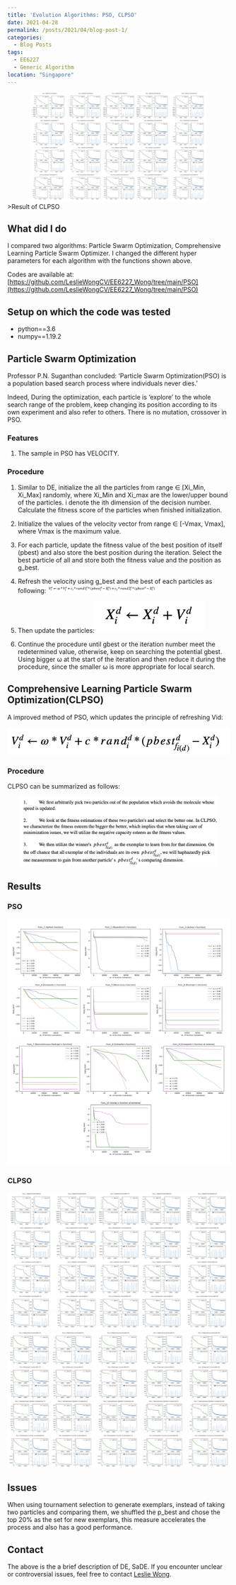 ```yaml
---
title: 'Evolution Algorithms: PSO, CLPSO'
date: 2021-04-28
permalink: /posts/2021/04/blog-post-1/
categories:
  - Blog Posts
tags:
  - EE6227
  - Generic Algorithm 
location: "Singapore"
---
```

<div align = 'center'>
<img src='/images/Func_1[Sphere_function]W0.8.png' width = "400" >
</div>
>Result of CLPSO


## What did I do
I compared two algorithms: Particle Swarm Optimization, Comprehensive Learning Particle Swarm Optimizer. I changed the different hyper parameters for each algorithm with the functions shown above.

Codes are available at: [https://github.com/LeslieWongCV/EE6227_Wong/tree/main/PSO](https://github.com/LeslieWongCV/EE6227_Wong/tree/main/PSO)

## Setup on which the code was tested
- python==3.6
- numpy==1.19.2 


## Particle Swarm Optimization 
Professor P.N. Suganthan concluded: ‘Particle Swarm Optimization(PSO) is a population based search process where individuals never dies.’ 

Indeed, During the optimization, each particle is ‘explore’ to the whole search range of the problem, keep changing its position according to its own experiment and also refer to others. There is no mutation, crossover in PSO.

### Features

1. The sample in PSO has VELOCITY.

### Procedure

1. Similar to DE, initialize the all the particles from range ∈ [Xi_Min, Xi_Max] randomly, where Xi_Min and Xi_max are the lower/upper bound of the particles. i denote the ith dimension of the decision number. Calculate the fitness score of the particles when finished initialization.

2. Initialize the values of the velocity vector from range ∈ [-Vmax, Vmax], where Vmax is the maximum value.
3. For each particle, update the fitness value of the best position of itself (pbest) and also store the best position during the iteration. Select the best particle of all and store both the fitness value and the position as g_best.
4. Refresh the velocity using g_best and the best of each particles as following:<img src='/images/PSO_fomular01.png' width = "250" >
5. Then update the particles:<img src='/images/PSO_fomular02.png' width = "250" >
6. Continue the procedure until gbest or the iteration number meet the redetermined value, otherwise, keep on searching the potential gbest. Using bigger ω at the start of the iteration and then reduce it during the procedure, since the smaller ω is more appropriate for local search.


## Comprehensive Learning Particle Swarm Optimization(CLPSO)

A improved method of PSO, which updates the principle of refreshing Vid:



<img src='/images/CLPSO_fomular01.png'>


### Procedure

CLPSO can be summarized as follows:

<div align = 'center'>
<img src='/images/CLPSO_pro.png' width = "450" >
</div>


## Results


### PSO

<img src='/images/Func_1[Sphere_function].png'>
<img src='/images/Func7.png'>


### CLPSO 

<img src='/images/Func_1[Sphere_function]W0.8.png'>
<img src='/images/unc_5[Wei.png'>

##  Issues
When using tournament selection to generate exemplars, instead of taking two particles and comparing them, we shuffled the p_best and chose the top 20% as the set for new exemplars, this measure accelerates the process and also has a good performance. 



## Contact
The above is the a brief description of DE, SaDE. If you encounter unclear or controversial issues, feel free to contact [Leslie Wong](yushuowang@outlook.com).